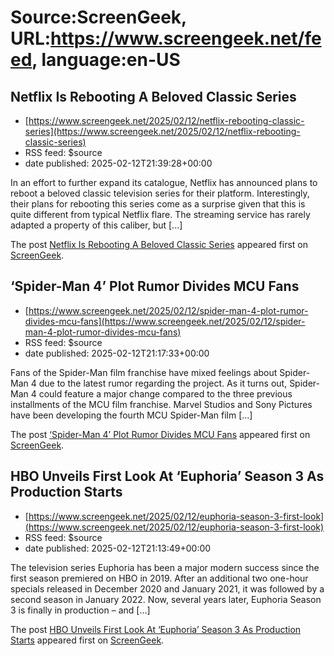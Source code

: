 # Source:ScreenGeek, URL:https://www.screengeek.net/feed, language:en-US

## Netflix Is Rebooting A Beloved Classic Series
 - [https://www.screengeek.net/2025/02/12/netflix-rebooting-classic-series](https://www.screengeek.net/2025/02/12/netflix-rebooting-classic-series)
 - RSS feed: $source
 - date published: 2025-02-12T21:39:28+00:00

<p>In an effort to further expand its catalogue, Netflix has announced plans to reboot a beloved classic television series for their platform. Interestingly, their plans for rebooting this series come as a surprise given that this is quite different from typical Netflix flare. The streaming service has rarely adapted a property of this caliber, but [...]</p>
<p>The post <a href="https://www.screengeek.net/2025/02/12/netflix-rebooting-classic-series/">Netflix Is Rebooting A Beloved Classic Series</a> appeared first on <a href="https://www.screengeek.net">ScreenGeek</a>.</p>

## ‘Spider-Man 4’ Plot Rumor Divides MCU Fans
 - [https://www.screengeek.net/2025/02/12/spider-man-4-plot-rumor-divides-mcu-fans](https://www.screengeek.net/2025/02/12/spider-man-4-plot-rumor-divides-mcu-fans)
 - RSS feed: $source
 - date published: 2025-02-12T21:17:33+00:00

<p>Fans of the Spider-Man film franchise have mixed feelings about Spider-Man 4 due to the latest rumor regarding the project. As it turns out, Spider-Man 4 could feature a major change compared to the three previous installments of the MCU film franchise. Marvel Studios and Sony Pictures have been developing the fourth MCU Spider-Man film [...]</p>
<p>The post <a href="https://www.screengeek.net/2025/02/12/spider-man-4-plot-rumor-divides-mcu-fans/">&#8216;Spider-Man 4&#8217; Plot Rumor Divides MCU Fans</a> appeared first on <a href="https://www.screengeek.net">ScreenGeek</a>.</p>

## HBO Unveils First Look At ‘Euphoria’ Season 3 As Production Starts
 - [https://www.screengeek.net/2025/02/12/euphoria-season-3-first-look](https://www.screengeek.net/2025/02/12/euphoria-season-3-first-look)
 - RSS feed: $source
 - date published: 2025-02-12T21:13:49+00:00

<p>The television series Euphoria has been a major modern success since the first season premiered on HBO in 2019. After an additional two one-hour specials released in December 2020 and January 2021, it was followed by a second season in January 2022. Now, several years later, Euphoria Season 3 is finally in production &#8211; and [...]</p>
<p>The post <a href="https://www.screengeek.net/2025/02/12/euphoria-season-3-first-look/">HBO Unveils First Look At &#8216;Euphoria&#8217; Season 3 As Production Starts</a> appeared first on <a href="https://www.screengeek.net">ScreenGeek</a>.</p>


